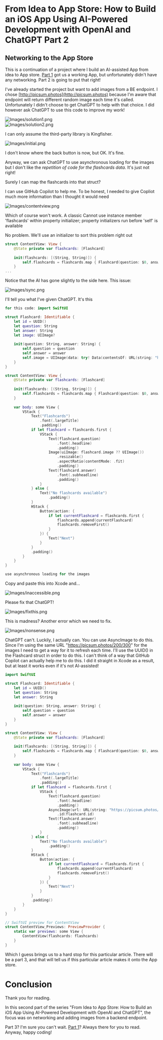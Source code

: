 # From Idea to App Store: How to Build an iOS App Using AI-Powered Development with OpenAI and ChatGPT Part 2
## Networking to the App Store

This is a continuation of a project where I build an AI-assisted App from idea to App store. [Part 1](https://medium.com/@stevenpcurtis/from-idea-to-app-store-how-to-build-an-ios-app-using-ai-powered-development-with-openai-and-6aac336dfb3) got us a working App, but unfortunately didn't have any networking. Part 2 is going to put that right!

I've already started the project but want to add images from a BE endpoint. I chose [http://picsum.photos](http://picsum.photos) because I'm aware that endpoint will return different random image each time it's called. Unfortunately I didn't choose to get ChatGPT to help with that choice. I did however ask ChatGPT to use this code to improve my work!

![Images/solution1.png](Images/solution1.png)<br>
![Images/solution2.png](Images/solution2.png)<br>

I can only assume the third-party library is Kingfisher.

![Images/initial.png](Images/initial.png)<br>

I don't know where the back button is now, but OK. It's fine.

Anyway, we can ask ChatGPT to use asynchronous loading for the images but I don't like the *repetition of code for the flashcards data*. It's just not right!

Surely I can map the flashcards into that struct?

I can use GitHub Copilot to help me. To be honest, I needed to give Copliot much more information than I thought it would need

![Images/contentview.png](Images/contentview.png)<br>

Which of course won't work. A classic Cannot use instance member 'flashcards' within property initializer; property initializers run before 'self' is available

No problem. We'll use an initializer to sort this problem right out

```swift
struct ContentView: View {
    @State private var flashcards: [Flashcard]
    
    init(flashcards: [(String, String)]) {
        self.flashcards = flashcards.map { Flashcard(question: $0, answer: $1) }
    }
...
```
Notice that the AI has gone slightly to the side here.
This issue:

![Images/sync.png](Images/sync.png)<br>

I'll tell you what I've given ChatGPT. It's this

```swift
for this code: import SwiftUI

struct Flashcard: Identifiable {
    let id = UUID()
    let question: String
    let answer: String
    let image: UIImage?
    
    init(question: String, answer: String) {
        self.question = question
        self.answer = answer
        self.image = UIImage(data: try! Data(contentsOf: URL(string: "https://picsum.photos/200/300")!))
    }
}

struct ContentView: View {
    @State private var flashcards: [Flashcard]
    
    init(flashcards: [(String, String)]) {
        self.flashcards = flashcards.map { Flashcard(question: $0, answer: $1) }
    }
    
    var body: some View {
        VStack {
            Text("Flashcards")
                .font(.largeTitle)
                .padding()
            if let flashcard = flashcards.first {
                VStack {
                    Text(flashcard.question)
                        .font(.headline)
                        .padding()
                    Image(uiImage: flashcard.image ?? UIImage())
                        .resizable()
                        .aspectRatio(contentMode: .fit)
                        .padding()
                    Text(flashcard.answer)
                        .font(.subheadline)
                        .padding()
                }
            } else {
                Text("No flashcards available")
                    .padding()
            }
            HStack {
                Button(action: {
                    if let currentFlashcard = flashcards.first {
                        flashcards.append(currentFlashcard)
                        flashcards.removeFirst()
                    }
                }) {
                    Text("Next")
                }
            }
            .padding()
        }
    }
}

use asynchronous loading for the images
```

Copy and paste this into Xcode and…

![Images/inaccessible.png](Images/inaccessible.png)<br>

Please fix that ChatGPT!

![Images/fixthis.png](Images/fixthis.png)<br>

This is madness? Another error which we need to fix.

![Images/nonsense.png](Images/nonsense.png)<br>

ChatGPT can't.
Luckily, I actually can. You can use AsyncImage to do this. Since I'm using the same URL "https://picsum.photos/200/300" for the images I need to get a way for it to refresh each time. I'll use the UUID() in the Flashcard struct in order to do this.
I can't think of a way that GitHub Copilot can actually help me to do this.
I did it straight in Xcode as a result, but at least it works even if it's not AI-assisted!

```swift
import SwiftUI

struct Flashcard: Identifiable {
    let id = UUID()
    let question: String
    let answer: String
    
    init(question: String, answer: String) {
        self.question = question
        self.answer = answer
    }
}

struct ContentView: View {
    @State private var flashcards: [Flashcard]
    
    init(flashcards: [(String, String)]) {
        self.flashcards = flashcards.map { Flashcard(question: $0, answer: $1) }
    }
    
    var body: some View {
        VStack {
            Text("Flashcards")
                .font(.largeTitle)
                .padding()
            if let flashcard = flashcards.first {
                VStack {
                    Text(flashcard.question)
                        .font(.headline)
                        .padding()
                    AsyncImage(url: URL(string: "https://picsum.photos/200/300"))
                        .id(flashcard.id)
                    Text(flashcard.answer)
                        .font(.subheadline)
                        .padding()
                }
            } else {
                Text("No flashcards available")
                    .padding()
            }
            HStack {
                Button(action: {
                    if let currentFlashcard = flashcards.first {
                        flashcards.append(currentFlashcard)
                        flashcards.removeFirst()
                    }
                }) {
                    Text("Next")
                }
            }
            .padding()
        }
    }
}

// SwiftUI preview for ContentView
struct ContentView_Previews: PreviewProvider {
    static var previews: some View {
        ContentView(flashcards: flashcards)
    }
}
```

Which I guess brings us to a hard stop for this particular article. There will be a part 3, and that will tell us if this particular article makes it onto the App store.

# Conclusion

Thank you for reading.

In this second part of the series "From Idea to App Store: How to Build an iOS App Using AI-Powered Development with OpenAI and ChatGPT", the focus was on networking and adding images from a backend endpoint.

Part 3? I'm sure you can't wait. [Part 1](https://medium.com/@stevenpcurtis/from-idea-to-app-store-how-to-build-an-ios-app-using-ai-powered-development-with-openai-and-6aac336dfb3)? Always there for you to read.
Anyway, happy coding!
